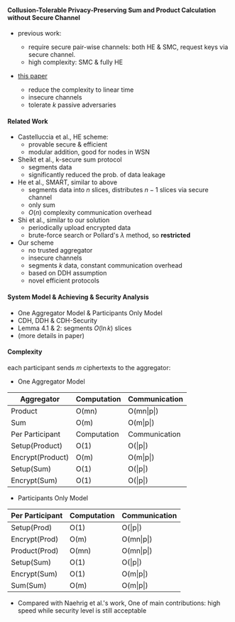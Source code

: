 #### Collusion-Tolerable Privacy-Preserving Sum and Product Calculation without Secure Channel

- previous work: 
  - require secure pair-wise channels: both HE & SMC, request keys via secure channel.
  - high complexity: SMC & fully HE

- [this paper](http://staff.ustc.edu.cn/~xiangyangli/paper/Journal/SecureAggregation-TDSC.pdf)
  - reduce the complexity to linear time
  - insecure channels
  - tolerate $k$ passive adversaries

#### Related Work

- Castelluccia et al., HE scheme: 
  - provable secure & efficient
  - modular addition, good for nodes in WSN
- Sheikt et al., k-secure sum protocol
  - segments data
  - significantly reduced the prob. of data leakage
- He et al.,  SMART, similar to above
  - segments data into $n$ slices, distributes $n-1$ slices via secure channel
  - only sum
  - $O(n)$ complexity communication overhead
- Shi et al., similar to our solution
  - periodically upload encrypted data
  - brute-force search  or Pollard's $\lambda$ method, so **restricted**
- Our scheme
  - no trusted aggregator
  - insecure channels
  - segments $k$ data, constant communication overhead
  - based on DDH assumption
  - novel efficient protocols

#### System Model & Achieving & Security Analysis

- One Aggregator Model & Participants Only Model
- CDH, DDH & CDH-Security
- Lemma 4.1 & 2: segments $O(\ln{k})$ slices
- (more details in paper)

#### Complexity

each participant sends $m$ ciphertexts to the aggregator:

- One Aggregator Model

| Aggregator       | Computation | Communication |
| ---------------- | ----------- | ------------- |
| Product          | O(mn)       | O(mn\|p\|)    |
| Sum              | O(m)        | O(m\|p\|)     |
| Per Participant  | Computation | Communication |
| Setup(Product)   | O(1)        | O(\|p\|)      |
| Encrypt(Product) | O(m)        | O(m\|p\|)     |
| Setup(Sum)       | O(1)        | O(\|p\|)      |
| Encrypt(Sum)     | O(1)        | O(\|p\|)      |

- Participants Only Model

| Per Participant | Computation | Communication |
| --------------- | ----------- | ------------- |
| Setup(Prod)     | O(1)        | O(\|p\|)      |
| Encrypt(Prod)   | O(m)        | O(mn\|p\|)    |
| Product(Prod)   | O(mn)       | O(mn\|p\|)    |
| Setup(Sum)      | O(1)        | O(\|p\|)      |
| Encrypt(Sum)    | O(1)        | O(m\|p\|)     |
| Sum(Sum)        | O(m)        | O(m\|p\|)     |

- Compared with Naehrig et al.'s work, One of main contributions: high speed while security level is still acceptable
